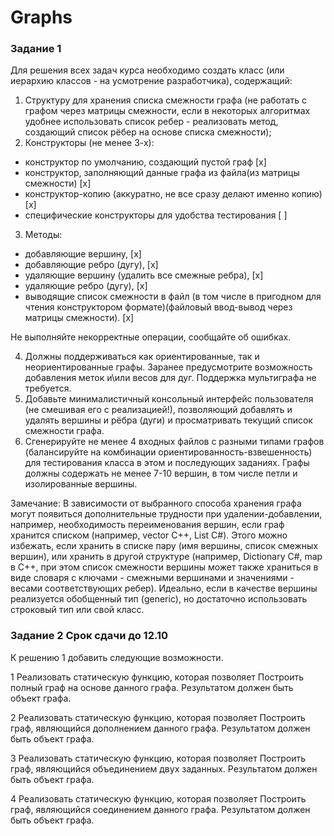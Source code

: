 # Graphs

### Задание 1
Для решения всех задач курса необходимо создать класс (или иерархию классов - на усмотрение разработчика), содержащий:

1. Структуру для хранения списка смежности графа (не работать с графом через матрицы смежности, если в некоторых алгоритмах удобнее использовать список ребер - реализовать метод, создающий список рёбер на основе списка смежности);
2. Конструкторы (не менее 3-х):
- конструктор по умолчанию, создающий пустой граф [x]
- конструктор, заполняющий данные графа из файла(из матрицы смежности) [x]
- конструктор-копию (аккуратно, не все сразу делают именно копию) [x]
- специфические конструкторы для удобства тестирования [ ]
3. Методы:

- добавляющие вершину, [x]
- добавляющие ребро (дугу), [x]
- удаляющие вершину (удалить все смежные ребра), [x]
- удаляющие ребро (дугу), [x]
- выводящие список смежности в файл (в том числе в пригодном для чтения конструктором формате)(файловый ввод-вывод через матрицы смежности). [x]

Не выполняйте некорректные операции, сообщайте об ошибках.

4. Должны поддерживаться как ориентированные, так и неориентированные графы. Заранее предусмотрите возможность добавления меток и\или весов для дуг. Поддержка мультиграфа не требуется.
5. Добавьте минималистичный консольный интерфейс пользователя (не смешивая его с реализацией!), позволяющий добавлять и удалять вершины и рёбра (дуги) и просматривать текущий список смежности графа.
6. Сгенерируйте не менее 4 входных файлов с разными типами графов (балансируйте на комбинации ориентированность-взвешенность) для тестирования класса в этом и последующих заданиях. Графы должны содержать не менее 7-10 вершин, в том числе петли и изолированные вершины.

Замечание:
В зависимости от выбранного способа хранения графа могут появиться дополнительные трудности при удалении-добавлении, например, необходимость переименования вершин, если граф хранится списком (например, vector C++, List C#). Этого можно избежать, если хранить в списке пару (имя вершины, список смежных вершин), или хранить в другой структуре (например, Dictionary C#, map в С++, при этом список смежности вершины может также храниться в виде словаря с ключами - смежными вершинами и значениями - весами соответствующих ребер). Идеально, если в качестве вершины реализуется обобщенный тип (generic), но достаточно использовать строковый тип или свой класс.

### Задание 2 Срок сдачи до 12.10

К решению 1 добавить следующие возможности.

1 Реализовать статическую функцию, которая позволяет Построить полный граф на основе данного графа. Результатом должен быть объект графа.

2 Реализовать статическую функцию, которая позволяет Построить граф, являющийся дополнением данного графа. Результатом должен быть объект графа.

3 Реализовать статическую функцию, которая позволяет Построить граф, являющийся объединением двух заданных. Результатом должен быть объект графа.

4 Реализовать статическую функцию, которая позволяет Построить граф, являющийся соединением данного графа. Результатом должен быть объект графа.
